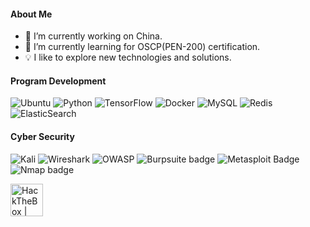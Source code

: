 <!-- Banner -->

<!-- About -->
#### About Me
- 🔭 I’m currently working on China.
- 🌱 I’m currently learning for OSCP(PEN-200) certification.
- 💡 I like to explore new technologies and solutions.
<!-- 
- 💻 Currently in the process of entrepreneurship about growth hacking: [「Biotech Growth Hacker」](https://biotech-growth-hacker.github.io/)
 -->
 
<!-- Program Development Skills -->
#### Program Development
![Ubuntu](https://img.shields.io/badge/Ubuntu-E95420?style=for-the-badge&logo=ubuntu&logoColor=white) ![Python](https://img.shields.io/badge/python-3670A0?style=for-the-badge&logo=python&logoColor=ffdd54) ![TensorFlow](https://img.shields.io/static/v1?style=for-the-badge&message=TensorFlow&color=FF6F00&logo=TensorFlow&logoColor=FFFFFF&label=) ![Docker](https://img.shields.io/badge/docker-%230db7ed.svg?style=for-the-badge&logo=docker&logoColor=white) ![MySQL](https://img.shields.io/badge/MySQL-00000F?style=for-the-badge&logo=mysql&logoColor=white) ![Redis](https://img.shields.io/badge/redis-%23DD0031.svg?style=for-the-badge&logo=redis&logoColor=white) ![ElasticSearch](https://img.shields.io/badge/-ElasticSearch-005571?style=for-the-badge&logo=elasticsearch)

<!-- Cyber Security Skills -->
#### Cyber Security
![Kali](https://img.shields.io/badge/Kali-268BEE?style=for-the-badge&logo=kalilinux&logoColor=white) ![Wireshark](https://img.shields.io/static/v1?style=for-the-badge&message=Wireshark&color=1679A7&logo=Wireshark&logoColor=FFFFFF&label=) ![OWASP](https://img.shields.io/static/v1?style=for-the-badge&message=OWASP&color=000000&logo=OWASP&logoColor=FFFFFF&label=) ![Burpsuite badge](https://img.shields.io/badge/burp_suite-FF4500?style=for-the-badge)
![Metasploit Badge](https://img.shields.io/badge/Metasploit-007396?style=for-the-badge)
![Nmap badge](https://img.shields.io/badge/nmap-4F0599?style=for-the-badge)  

<!-- Cyber Security Profile -->
<!-- <a href="https://tryhackme.com/p/b0rgch3n"><img src="https://tryhackme-badges.s3.amazonaws.com/b0rgch3n.png?" style="height: 52px" alt="TryHackMe | b0rgch3n"></a> -->
<a href="https://app.hackthebox.com/profile/471185"><img src="https://www.hackthebox.eu/badge/image/471185"  style="height: 52px" alt="HackTheBox | b0rgch3n"></img></a>

<!-- Github Stats -->
<!-- 
#### Github Stats
<img src="https://github-readme-stats.vercel.app/api?username=b0rgch3n&show_icons=true&theme=dracula&count_private=true&hide_border=true"/>
-->

<!-- Business Support -->
<!-- 
#### Business Support: Customer Prospecting  

- ✨ With 5 years' data mining experience, I specialize in precise customer prospecting in biopharmaceuticals.   
- ✨ My comprehensive solution addresses challenges in finding potential customers, saving you time and resources.   
- ✨ Contact me for inquiries and customizations to optimize your biopharmaceutical customer prospecting.  
-->
